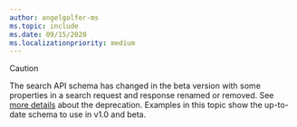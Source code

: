 ```yaml
---
author: angelgolfer-ms
ms.topic: include
ms.date: 09/15/2020
ms.localizationpriority: medium
---
```


<!-- markdownlint-disable MD041-->

> [!CAUTION]
> The search API schema has changed in the beta version with some properties in a search request and response renamed or removed. See [more details](/graph/api/resources/search-api-overview?view=graph-rest-beta&preserve-view=true#schema-change-deprecation-warning) about the deprecation. Examples in this topic show the up-to-date schema to use in v1.0 and beta.